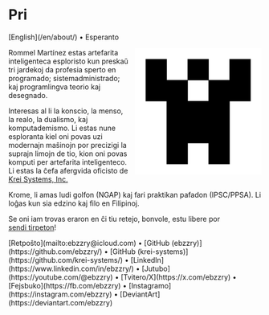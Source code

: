 Pri
===

<div class="center">[English](/en/about/) • Esperanto</div>

<div>
<img src="/images/site/identicon.png" style="float: right; width: 50%; margin: 0px 0px 0px 10px">

Rommel Martínez estas artefarita inteligenteca esploristo kun preskaŭ tri
jardekoj da profesia sperto en programado; sistemadministrado; kaj programlingva
teorio kaj desegnado.

Interesas al li la konscio, la menso, la realo, la dualismo, kaj komputademismo. Li estas
nune esploranta kiel oni povas uzi modernajn maŝinojn por precizigi la suprajn
limojn de tio, kion oni povas komputi per artefarita inteligenteco. Li estas la
ĉefa afergvida oficisto de [Krei Systems, Inc.](https://krei.systems)

Krome, li amas ludi golfon (NGAP) kaj fari praktikan pafadon (IPSC/PPSA). Li
loĝas kun sia edzino kaj filo en Filipinoj.

Se oni iam trovas eraron en ĉi tiu retejo, bonvole, estu libere por
[sendi tirpeton](https://github.com/ebzzry/ebzzry.github.io)!
</div>

<div class="center">
[Retpoŝto](mailto:ebzzry@icloud.com) • [GitHub (ebzzry)](https://github.com/ebzzry/) • [GitHub (krei-systems)](https://github.com/krei-systems/) • [LinkedIn](https://www.linkedin.com/in/ebzzry/) • [Jutubo](https://youtube.com/@ebzzry) • [Tvitero/X](https://x.com/ebzzry) • [Fejsbuko](https://fb.com/ebzzry) • [Instagramo](https://instagram.com/ebzzry) • [DeviantArt](https://deviantart.com/ebzzry)<br><br>
</div>
